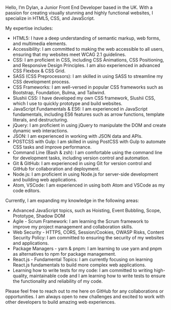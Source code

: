 Hello, I’m Dylan, a Junior Front End Developer based in the UK. With a passion for creating visually stunning and highly functional websites, I specialize in HTML5, CSS, and JavaScript.

My expertise includes:
* HTML5: I have a deep understanding of semantic markup, web forms, and multimedia elements.
* Accessibility: I am committed to making the web accessible to all users, ensuring that my websites meet WCAG 2.1 guidelines.
* CSS: I am proficient in CSS, including CSS Animations, CSS Positioning, and Responsive Design Principles. I am also experienced in advanced CSS Flexbox & CSS Grid.
* SASS (CSS Preprocessors): I am skilled in using SASS to streamline my CSS development process.
* CSS Frameworks: I am well-versed in popular CSS frameworks such as Bootstrap, Foundation, Bulma, and Tailwind.
* Slushii CSS: I have developed my own CSS framework, Slushii CSS, which I use to quickly prototype and build websites.
* JavaScript Fundamentals & ES6: I am experienced in JavaScript fundamentals, including ES6 features such as arrow functions, template literals, and destructuring.
* jQuery: I am proficient in using jQuery to manipulate the DOM and create dynamic web interactions.
* JSON: I am experienced in working with JSON data and APIs.
* POSTCSS with Gulp: I am skilled in using PostCSS with Gulp to automate CSS tasks and improve performance.
* Command Line (Bash & zsh): I am comfortable using the command line for development tasks, including version control and automation.
* Git & GitHub: I am experienced in using Git for version control and GitHub for collaboration and deployment.
* Node.js: I am proficient in using Node.js for server-side development and building web applications.
* Atom, VSCode: I am experienced in using both Atom and VSCode as my code editors.

Currently, I am expanding my knowledge in the following areas:
* Advanced JavaScript topics, such as Hoisting, Event Bubbling, Scope, Prototype, Shadow DOM
* Agile - Scrum Framework: I am learning the Scrum framework to improve my project management and collaboration skills.
* Web Security - HTTPS, CORS, Session/Cookies, OWASP Risks, Content Security Policy: I am committed to ensuring the security of my websites and applications.
* Package Managers - yarn & pnpm: I am learning to use yarn and pnpm as alternatives to npm for package management.
* React.js - Fundamental Topics: I am currently focusing on learning React.js fundamentals to build more complex web applications.
* Learning how to write tests for my code: I am committed to writing high-quality, maintainable code and I am learning how to write tests to ensure the functionality and reliability of my code.

Please feel free to reach out to me here on GitHub for any collaborations or opportunities. I am always open to new challenges and excited to work with other developers to build amazing web experiences.

<!---
DReece-dev/DReece-dev is a ✨ special ✨ repository because its `README.md` (this file) appears on your GitHub profile.
You can click the Preview link to take a look at your changes.
--->
